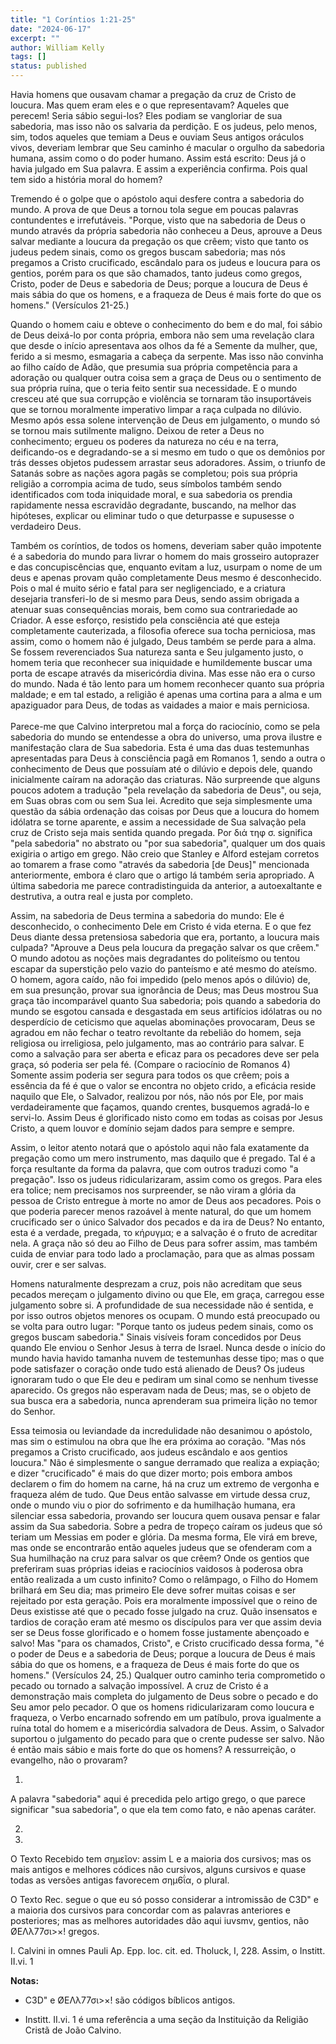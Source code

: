 ```yaml
---
title: "1 Coríntios 1:21-25"
date: "2024-06-17"
excerpt: ""
author: William Kelly
tags: []
status: published
---
```


Havia homens que ousavam chamar a pregação da cruz de Cristo de loucura.
Mas quem eram eles e o que representavam? Aqueles que perecem! Seria
sábio segui-los? Eles podiam se vangloriar de sua sabedoria, mas isso
não os salvaria da perdição. E os judeus, pelo menos, sim, todos aqueles
que temiam a Deus e ouviam Seus antigos oráculos vivos, deveriam lembrar
que Seu caminho é macular o orgulho da sabedoria humana, assim como o do
poder humano. Assim está escrito: Deus já o havia julgado em Sua
palavra. E assim a experiência confirma. Pois qual tem sido a história
moral do homem?

Tremendo é o golpe que o apóstolo aqui desfere contra a sabedoria do
mundo. A prova de que Deus a tornou tola segue em poucas palavras
contundentes e irrefutáveis. \"Porque, visto que na sabedoria de Deus o
mundo através da própria sabedoria não conheceu a Deus, aprouve a Deus
salvar mediante a loucura da pregação os que crêem; visto que tanto os
judeus pedem sinais, como os gregos buscam sabedoria; mas nós pregamos a
Cristo crucificado, escândalo para os judeus e loucura para os gentios,
porém para os que são chamados, tanto judeus como gregos, Cristo, poder
de Deus e sabedoria de Deus; porque a loucura de Deus é mais sábia do
que os homens, e a fraqueza de Deus é mais forte do que os homens.\"
(Versículos 21-25.)

Quando o homem caiu e obteve o conhecimento do bem e do mal, foi sábio
de Deus deixá-lo por conta própria, embora não sem uma revelação clara
que desde o início apresentava aos olhos da fé a Semente da mulher, que,
ferido a si mesmo, esmagaria a cabeça da serpente. Mas isso não convinha
ao filho caído de Adão, que presumia sua própria competência para a
adoração ou qualquer outra coisa sem a graça de Deus ou o sentimento de
sua própria ruína, que o teria feito sentir sua necessidade. E o mundo
cresceu até que sua corrupção e violência se tornaram tão insuportáveis
que se tornou moralmente imperativo limpar a raça culpada no dilúvio.
Mesmo após essa solene intervenção de Deus em julgamento, o mundo só se
tornou mais sutilmente maligno. Deixou de reter a Deus no conhecimento;
ergueu os poderes da natureza no céu e na terra, deificando-os e
degradando-se a si mesmo em tudo o que os demônios por trás desses
objetos pudessem arrastar seus adoradores. Assim, o triunfo de Satanás
sobre as nações agora pagãs se completou; pois sua própria religião a
corrompia acima de tudo, seus símbolos também sendo identificados com
toda iniquidade moral, e sua sabedoria os prendia rapidamente nessa
escravidão degradante, buscando, na melhor das hipóteses, explicar ou
eliminar tudo o que deturpasse e supusesse o verdadeiro Deus.

Também os coríntios, de todos os homens, deveriam saber quão impotente é
a sabedoria do mundo para livrar o homem do mais grosseiro autoprazer e
das concupiscências que, enquanto evitam a luz, usurpam o nome de um
deus e apenas provam quão completamente Deus mesmo é desconhecido. Pois
o mal é muito sério e fatal para ser negligenciado, e a criatura
desejaria transferi-lo de si mesmo para Deus, sendo assim obrigada a
atenuar suas consequências morais, bem como sua contrariedade ao
Criador. A esse esforço, resistido pela consciência até que esteja
completamente cauterizada, a filosofia oferece sua tocha perniciosa, mas
assim, como o homem não é julgado, Deus também se perde para a alma. Se
fossem reverenciados Sua natureza santa e Seu julgamento justo, o homem
teria que reconhecer sua iniquidade e humildemente buscar uma porta de
escape através da misericórdia divina. Mas esse não era o curso do
mundo. Nada é tão lento para um homem reconhecer quanto sua própria
maldade; e em tal estado, a religião é apenas uma cortina para a alma e
um apaziguador para Deus, de todas as vaidades a maior e mais
perniciosa.\
\
Parece-me que Calvino interpretou mal a força do raciocínio, como se
pela sabedoria do mundo se entendesse a obra do universo, uma prova
ilustre e manifestação clara de Sua sabedoria. Esta é uma das duas
testemunhas apresentadas para Deus à consciência pagã em Romanos 1,
sendo a outra o conhecimento de Deus que possuíam até o dilúvio e depois
dele, quando inicialmente caíram na adoração das criaturas. Não
surpreende que alguns poucos adotem a tradução \"pela revelação da
sabedoria de Deus\", ou seja, em Suas obras com ou sem Sua lei. Acredito
que seja simplesmente uma questão da sábia ordenação das coisas por Deus
que a loucura do homem idólatra se torne aparente, e assim a necessidade
de Sua salvação pela cruz de Cristo seja mais sentida quando pregada.
Por διά τηφ σ. significa \"pela sabedoria\" no abstrato ou \"por sua
sabedoria\", qualquer um dos quais exigiria o artigo em grego. Não creio
que Stanley e Alford estejam corretos ao tomarem a frase como \"através
da sabedoria \[de Deus\]\" mencionada anteriormente, embora é claro que
o artigo lá também seria apropriado. A última sabedoria me parece
contradistinguida da anterior, a autoexaltante e destrutiva, a outra
real e justa por completo.

Assim, na sabedoria de Deus termina a sabedoria do mundo: Ele é
desconhecido, o conhecimento Dele em Cristo é vida eterna. E o que fez
Deus diante dessa pretensiosa sabedoria que era, portanto, a loucura
mais culpada? \"Aprouve a Deus pela loucura da pregação salvar os que
crêem.\" O mundo adotou as noções mais degradantes do politeísmo ou
tentou escapar da superstição pelo vazio do panteísmo e até mesmo do
ateísmo. O homem, agora caído, não foi impedido (pelo menos após o
dilúvio) de, em sua presunção, provar sua ignorância de Deus; mas Deus
mostrou Sua graça tão incomparável quanto Sua sabedoria; pois quando a
sabedoria do mundo se esgotou cansada e desgastada em seus artifícios
idólatras ou no desperdício de ceticismo que aquelas abominações
provocaram, Deus se agradou em não fechar o teatro revoltante da
rebelião do homem, seja religiosa ou irreligiosa, pelo julgamento, mas
ao contrário para salvar. E como a salvação para ser aberta e eficaz
para os pecadores deve ser pela graça, só poderia ser pela fé. (Compare
o raciocínio de Romanos 4) Somente assim poderia ser segura para todos
os que crêem; pois a essência da fé é que o valor se encontra no objeto
crido, a eficácia reside naquilo que Ele, o Salvador, realizou por nós,
não nós por Ele, por mais verdadeiramente que façamos, quando crentes,
busquemos agradá-lo e servi-lo. Assim Deus é glorificado nisto como em
todas as coisas por Jesus Cristo, a quem louvor e domínio sejam dados
para sempre e sempre.

Assim, o leitor atento notará que o apóstolo aqui não fala exatamente da
pregação como um mero instrumento, mas daquilo que é pregado. Tal é a
força resultante da forma da palavra, que com outros traduzi como \"a
pregação\". Isso os judeus ridicularizaram, assim como os gregos. Para
eles era tolice; nem precisamos nos surpreender, se não viram a glória
da pessoa de Cristo entregue à morte no amor de Deus aos pecadores. Pois
o que poderia parecer menos razoável à mente natural, do que um homem
crucificado ser o único Salvador dos pecados e da ira de Deus? No
entanto, esta é a verdade, pregada, το κήρυγμα; e a salvação é o fruto
de acreditar nela. A graça não só deu ao Filho de Deus para sofrer
assim, mas também cuida de enviar para todo lado a proclamação, para que
as almas possam ouvir, crer e ser salvas.

Homens naturalmente desprezam a cruz, pois não acreditam que seus
pecados mereçam o julgamento divino ou que Ele, em graça, carregou esse
julgamento sobre si. A profundidade de sua necessidade não é sentida, e
por isso outros objetos menores os ocupam. O mundo está preocupado ou se
volta para outro lugar: \"Porque tanto os judeus pedem sinais, como os
gregos buscam sabedoria.\" Sinais visíveis foram concedidos por Deus
quando Ele enviou o Senhor Jesus à terra de Israel. Nunca desde o início
do mundo havia havido tamanha nuvem de testemunhas desse tipo; mas o que
pode satisfazer o coração onde tudo está alienado de Deus? Os judeus
ignoraram tudo o que Ele deu e pediram um sinal como se nenhum tivesse
aparecido. Os gregos não esperavam nada de Deus; mas, se o objeto de sua
busca era a sabedoria, nunca aprenderam sua primeira lição no temor do
Senhor.

Essa teimosia ou leviandade da incredulidade não desanimou o apóstolo,
mas sim o estimulou na obra que lhe era próxima ao coração. \"Mas nós
pregamos a Cristo crucificado, aos judeus escândalo e aos gentios
loucura.\" Não é simplesmente o sangue derramado que realiza a expiação;
e dizer \"crucificado\" é mais do que dizer morto; pois embora ambos
declarem o fim do homem na carne, há na cruz um extremo de vergonha e
fraqueza além de tudo. Que Deus então salvasse em virtude dessa cruz,
onde o mundo viu o pior do sofrimento e da humilhação humana, era
silenciar essa sabedoria, provando ser loucura quem ousava pensar e
falar assim da Sua sabedoria. Sobre a pedra de tropeço caíram os judeus
que só teriam um Messias em poder e glória. Da mesma forma, Ele virá em
breve, mas onde se encontrarão então aqueles judeus que se ofenderam com
a Sua humilhação na cruz para salvar os que crêem? Onde os gentios que
preferiram suas próprias ideias e raciocínios vaidosos à poderosa obra
então realizada a um custo infinito? Como o relâmpago, o Filho do Homem
brilhará em Seu dia; mas primeiro Ele deve sofrer muitas coisas e ser
rejeitado por esta geração. Pois era moralmente impossível que o reino
de Deus existisse até que o pecado fosse julgado na cruz. Quão
insensatos e tardios de coração eram até mesmo os discípulos para ver
que assim devia ser se Deus fosse glorificado e o homem fosse justamente
abençoado e salvo! Mas \"para os chamados, Cristo\", e Cristo
crucificado dessa forma, \"é o poder de Deus e a sabedoria de Deus;
porque a loucura de Deus é mais sábia do que os homens, e a fraqueza de
Deus é mais forte do que os homens.\" (Versículos 24, 25.) Qualquer
outro caminho teria comprometido o pecado ou tornado a salvação
impossível. A cruz de Cristo é a demonstração mais completa do
julgamento de Deus sobre o pecado e do Seu amor pelo pecador. O que os
homens ridicularizaram como loucura e fraqueza, o Verbo encarnado
sofrendo em um patíbulo, prova igualmente a ruína total do homem e a
misericórdia salvadora de Deus. Assim, o Salvador suportou o julgamento
do pecado para que o crente pudesse ser salvo. Não é então mais sábio e
mais forte do que os homens? A ressurreição, o evangelho, não o
provaram?

1.

A palavra \"sabedoria\" aqui é precedida pelo artigo grego, o que parece
significar \"sua sabedoria\", o que ela tem como fato, e não apenas
caráter.

2.
3.

O Texto Recebido tem σημεῖον: assim L e a maioria dos cursivos; mas os
mais antigos e melhores códices não cursivos, alguns cursivos e quase
todas as versões antigas favorecem σημ6ΐα, o plural.

O Texto Rec. segue o que eu só posso considerar a intromissão de C3D\" e
a maioria dos cursivos para concordar com as palavras anteriores e
posteriores; mas as melhores autoridades dão aqui iuvsmv, gentios, não
ØΕΛλ77σι\>×! gregos.

I. Calvini in omnes Pauli Ap. Epp. loc. cit. ed. Tholuck, I, 228. Assim,
o Institt. II.vi. 1

**Notas:**

- C3D\" e ØΕΛλ77σι\>×! são códigos bíblicos antigos.

- Institt. II.vi. 1 é uma referência a uma seção da Instituição da
  Religião Cristã de João Calvino.
